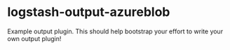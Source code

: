 # logstash-output-azureblob
Example output plugin. This should help bootstrap your effort to write your own output plugin!
